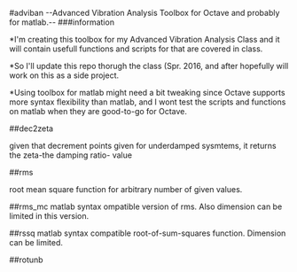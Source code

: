 #adviban
--Advanced Vibration Analysis Toolbox for Octave and probably for matlab.--
###information
  
  *I'm creating this toolbox for my Advanced Vibration Analysis Class and it will contain usefull functions and scripts for that are covered in class.
  
  *So I'll update this repo thorugh the class (Spr. 2016, and after hopefully will work on this as a side project.

  *Using toolbox for matlab might need a bit tweaking since Octave supports more syntax flexibility than matlab, and I wont test the scripts and functions on matlab when they are good-to-go for Octave.

##dec2zeta
  
  given that decrement points given for underdamped sysmtems, it returns the zeta-the damping ratio- value
  
##rms

  root mean square function for arbitrary number of given values.
  
##rms_mc
  matlab syntax ompatible version of rms. Also dimension can be limited in this version.
  
##rssq
  matlab syntax compatible root-of-sum-squares function. Dimension can be limited.

##rotunb
   
 

  
